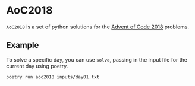 <!-- README.md is generated from README.Rmd. Please edit that file -->
# AoC2018

`AoC2018` is a set of python solutions for the
[Advent of Code 2018](https://adventofcode.com/2018) problems.

## Example

To solve a specific day, you can use `solve`, passing in the input file for
the current day using poetry.

``` bash
poetry run aoc2018 inputs/day01.txt
```
